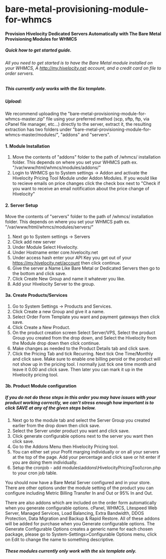 # bare-metal-provisioning-module-for-whmcs
#### Provision Hivelocity Dedicated Servers Automatically with The Bare Metal Provisioning Modules for WHMCS
##### Quick how to get started guide.
###### All you need to get started is to have the Bare Metal module installed on your WHMCS, A http://my.hivelocity.net account, and a credit card on file to order servers.
##### This currently only works with the Six template.
##### Upload:
We recommend uploading the "bare-metal-provisioning-module-for-whmcs-master.zip" file using your preferred method (scp, sftp, ftp, via cPanel file manager, etc...) directly to the server, extract it, the resulting extraction has two folders under "bare-metal-provisioning-module-for-whmcs-master/modules/", "addons" and "servers".
#### 1. Module Installation
1. Move the contents of "addons" folder to the path of /whmcs/ installation folder. This depends on where you set your WHMCS path ex. "/var/www/html/whmcs/modules/addons/"
2. Login to WHMCS go to System settings -> Addon and activate the Hivelocity Pricing Tool Module under Addon Modules. If you would like to recieve emails on price changes click the check box next to "Check if you want to receive an email notification about the price change of Hivelocity"
#### 2. Server Setup
Move the contents of "servers" folder to the path of /whmcs/ installation folder. This depends on where you set your WHMCS path ex. "/var/www/html/whmcs/modules/servers/"
1. Next go to System settings -> Servers 
2. Click add new server
3. Under Module Select Hivelocity.
4. Under Hostname enter core.hivelocity.net
5. Under access hash enter your API Key you get out of your https://my.hivelocity.net/account then click continue.
6. Give the server a Name Like Bare Metal or Dedicated Servers then go to the bottom and click save.
7. Click Create New Group and name it whatever you like.
8. Add your Hivelocity Server to the group.
#### 3a. Create Products/Services
1. Go to System Settings -> Products and Services.
2. Click Create a new Group and give it a name.
3. Select Order Form Template you want and payment gateways then click save.
4. Click Create a New Product.
5. On the product creation screen Select Server/VPS, Select the product Group you created from the drop down, and Select the Hivelocity from the Module drop down then click continue.
6. Make changes as needed to the Product Details tab and click save.
7. Click the Pricing Tab and tick Recurring. Next tick One Time/Monthly and click save. Make sure to enable one billing peroid or the product will not show up in the pricing tool. I normally just tick one time month and leave it 0.00 and click save. Then later you can mark it up in the Hivelocity pricing tool.
#### 3b. Product Module configuration
##### If you do not do these steps in this order you may have issues with your product working correctly, we can't stress enough how important is to click SAVE at any of the given steps below.
1. Next go to the module tab and select the Server Group you created earlier from the drop down then click save.
2. Select the Server under product you want and click save.
3. Click generate configurable options next to the server you want then click save.
4. Go to the Addons Menu then Hivelocity Pricing tool.
5. You can either set your Profit marging individually or on all your servers at the top of the page. Add your percentage and click save or hit enter if you are doing them individually.
6. Setup the cronjob - add modules\addons\HivelocityPricingTool\cron.php to your cron job table.

You should now have a Bare Metal Server configured and in your store. There are other options under the module setting of the product you can configure including Metric Billing Transfer In and Out or 95% In and Out.

There are also addons which are included on the order form automatically when you generate configurable options. cPanel, WHMCS, Litespeed Web Server, Managed Services, Load Balancing,  Extra Bandwidth, DDOS Protection, Data Migration and Backup & Rapid Restore. All of these addons will be added for purchase when you Generate configurable options.
The Generate Configurable Options creates a generic name for each chosen package, please go to System-Settings>Configurable Options menu, click on Edit to change the name to something descriptive.
##### These modules currently only work with the six template only.

